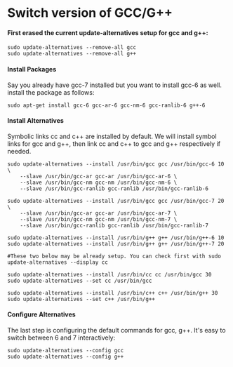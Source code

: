 # Switch version of GCC/G++


#### First erased the current update-alternatives setup for gcc and g++:
```
sudo update-alternatives --remove-all gcc 
sudo update-alternatives --remove-all g++
```
#### Install Packages

Say you already have gcc-7 installed but you want to install gcc-6 as well. install the package as follows:
```
sudo apt-get install gcc-6 gcc-ar-6 gcc-nm-6 gcc-ranlib-6 g++-6
```
#### Install Alternatives

Symbolic links cc and c++ are installed by default. We will install symbol links for gcc and g++, then link cc and c++ to gcc and g++ respectively if needed.
```
sudo update-alternatives --install /usr/bin/gcc gcc /usr/bin/gcc-6 10 \
    --slave /usr/bin/gcc-ar gcc-ar /usr/bin/gcc-ar-6 \
    --slave /usr/bin/gcc-nm gcc-nm /usr/bin/gcc-nm-6 \
    --slave /usr/bin/gcc-ranlib gcc-ranlib /usr/bin/gcc-ranlib-6

sudo update-alternatives --install /usr/bin/gcc gcc /usr/bin/gcc-7 20 \
    --slave /usr/bin/gcc-ar gcc-ar /usr/bin/gcc-ar-7 \
    --slave /usr/bin/gcc-nm gcc-nm /usr/bin/gcc-nm-7 \
    --slave /usr/bin/gcc-ranlib gcc-ranlib /usr/bin/gcc-ranlib-7
    
sudo update-alternatives --install /usr/bin/g++ g++ /usr/bin/g++-6 10
sudo update-alternatives --install /usr/bin/g++ g++ /usr/bin/g++-7 20

#These two below may be already setup. You can check first with sudo update-alternatives --display cc

sudo update-alternatives --install /usr/bin/cc cc /usr/bin/gcc 30
sudo update-alternatives --set cc /usr/bin/gcc

sudo update-alternatives --install /usr/bin/c++ c++ /usr/bin/g++ 30
sudo update-alternatives --set c++ /usr/bin/g++

```
#### Configure Alternatives

The last step is configuring the default commands for gcc, g++. It's easy to switch between 6 and 7 interactively:
```
sudo update-alternatives --config gcc
sudo update-alternatives --config g++
```
